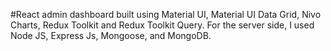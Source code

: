 #React admin dashboard built using Material UI, Material UI Data Grid, Nivo Charts, Redux Toolkit and Redux Toolkit Query. For the server side, I used Node JS, Express Js, Mongoose, and MongoDB.
